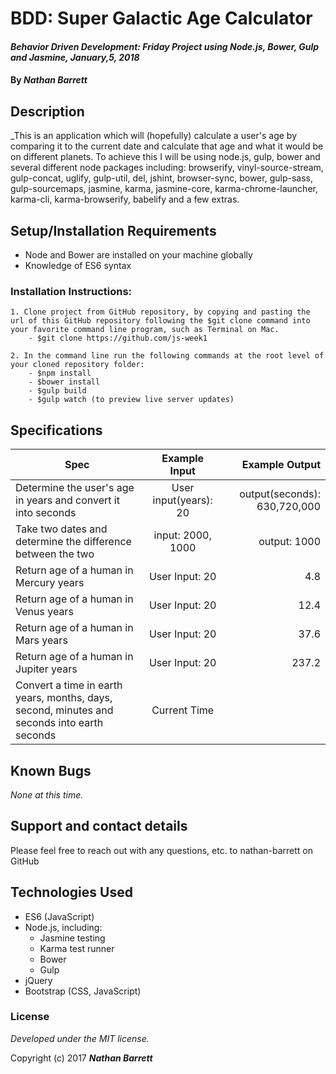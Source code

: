 # BDD: Super Galactic Age Calculator

#### _Behavior Driven Development: Friday Project using Node.js, Bower, Gulp and Jasmine, January,5, 2018_

#### By _**Nathan Barrett**_

## Description
_This is an application which will (hopefully) calculate a user's age by comparing it to the current date and calculate that age and what it would be on different planets. To achieve this I will be using node.js, gulp, bower and several different node packages including: browserify, vinyl-source-stream, gulp-concat, uglify, gulp-util, del, jshint, browser-sync, bower, gulp-sass, gulp-sourcemaps, jasmine, karma, jasmine-core, karma-chrome-launcher, karma-cli, karma-browserify, babelify and a few extras.

## Setup/Installation Requirements
   * Node and Bower are installed on your machine globally
   * Knowledge of ES6 syntax

  ### Installation Instructions:
    1. Clone project from GitHub repository, by copying and pasting the url of this GitHub repository following the $git clone command into your favorite command line program, such as Terminal on Mac.  
        - $git clone https://github.com/js-week1

    2. In the command line run the following commands at the root level of your cloned repository folder:
        - $npm install
        - $bower install
        - $gulp build
        - $gulp watch (to preview live server updates)
## Specifications

| Spec        | Example Input           | Example Output  |
| ------------- |:-------------:| -----:|
| Determine the user's age in years and convert it into seconds| User input(years): 20 | output(seconds): 630,720,000|
|Take two dates and determine the difference between the two| input: 2000, 1000 | output: 1000|
|Return age of a human in Mercury years| User Input: 20 | 4.8 |
|Return age of a human in Venus years| User Input: 20 | 12.4 |
|Return age of a human in Mars years| User Input: 20 | 37.6 |
|Return age of a human in Jupiter years| User Input: 20 | 237.2|
|Convert a time in earth years, months, days, second, minutes and seconds into earth seconds| Current Time | |

## Known Bugs

_None at this time._


## Support and contact details

Please feel free to reach out with any questions, etc. to nathan-barrett on GitHub


## Technologies Used

* ES6 (JavaScript)
* Node.js, including:
  - Jasmine testing
  - Karma test runner
  - Bower
  - Gulp
* jQuery
* Bootstrap (CSS, JavaScript)


### License

*Developed under the MIT license.*

Copyright (c) 2017 **_Nathan Barrett_**
